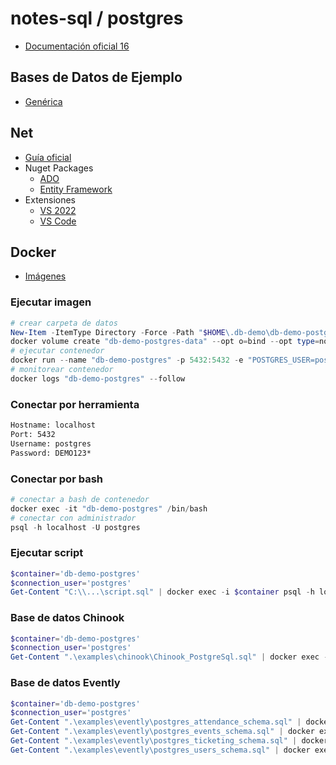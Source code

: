 # notes-sql / postgres

- [Documentación oficial 16](https://www.postgresql.org/docs/16/index.html)

## Bases de Datos de Ejemplo

- [Genérica](https://github.com/lerocha/chinook-database)

## Net

- [Guía oficial](https://www.npgsql.org)
- Nuget Packages
  - [ADO](https://www.nuget.org/packages/Npgsql)
  - [Entity Framework](https://www.nuget.org/packages/Npgsql.EntityFrameworkCore.PostgreSQL)
- Extensiones
  - [VS 2022](https://marketplace.visualstudio.com/items?itemName=RojanskyS.NpgsqlPostgreSQLIntegration)
  - [VS Code](https://marketplace.visualstudio.com/items?itemName=ckolkman.vscode-postgres)

## Docker

- [Imágenes](https://hub.docker.com/_/postgres)

### Ejecutar imagen

```powershell
# crear carpeta de datos
New-Item -ItemType Directory -Force -Path "$HOME\.db-demo\db-demo-postgres-data"
docker volume create "db-demo-postgres-data" --opt o=bind --opt type=none --opt device="$HOME\.demo\db-demo-postgres-data"
# ejecutar contenedor
docker run --name "db-demo-postgres" -p 5432:5432 -e "POSTGRES_USER=postgres" -e "POSTGRES_PASSWORD=DEMO123*" -e "PGDATA=/var/lib/postgresql/data/pgdata" -v "db-demo-postgres-data:/var/lib/postgresql/data" -d "postgres:16.3"
# monitorear contenedor
docker logs "db-demo-postgres" --follow
```

### Conectar por herramienta

```txt
Hostname: localhost
Port: 5432
Username: postgres
Password: DEMO123*
```

### Conectar por bash

```powershell
# conectar a bash de contenedor
docker exec -it "db-demo-postgres" /bin/bash
# conectar con administrador
psql -h localhost -U postgres
```

### Ejecutar script

```powershell
$container='db-demo-postgres'
$connection_user='postgres'
Get-Content "C:\\...\script.sql" | docker exec -i $container psql -h localhost -U $connection_user
```

### Base de datos Chinook

```powershell
$container='db-demo-postgres'
$connection_user='postgres'
Get-Content ".\examples\chinook\Chinook_PostgreSql.sql" | docker exec -i $container psql -h localhost -U $connection_user
```

### Base de datos Evently

```powershell
$container='db-demo-postgres'
$connection_user='postgres'
Get-Content ".\examples\evently\postgres_attendance_schema.sql" | docker exec -i $container psql -h localhost -U $connection_user
Get-Content ".\examples\evently\postgres_events_schema.sql" | docker exec -i $container psql -h localhost -U $connection_user
Get-Content ".\examples\evently\postgres_ticketing_schema.sql" | docker exec -i $container psql -h localhost -U $connection_user
Get-Content ".\examples\evently\postgres_users_schema.sql" | docker exec -i $container psql -h localhost -U $connection_user
```
